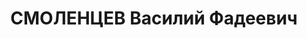 ---
title: СМОЛЕНЦЕВ Василий Фадеевич
description: 'Род. 1902 с.Лебедево Серпур.р-на Мари АССР, русский, член ВКП(б) с 1919г.,
  зам.нач.планово-финанс.отд.МОЗУ, прож.: Москва. Арест: 20.08.37г. УНКВД МО. Обв.:
  58-8,11 уч-к а/сов к/р орг-ции. Приговор: ВК ВС СССР, 11.12.37г. - ВМН. Расстрелян'
---